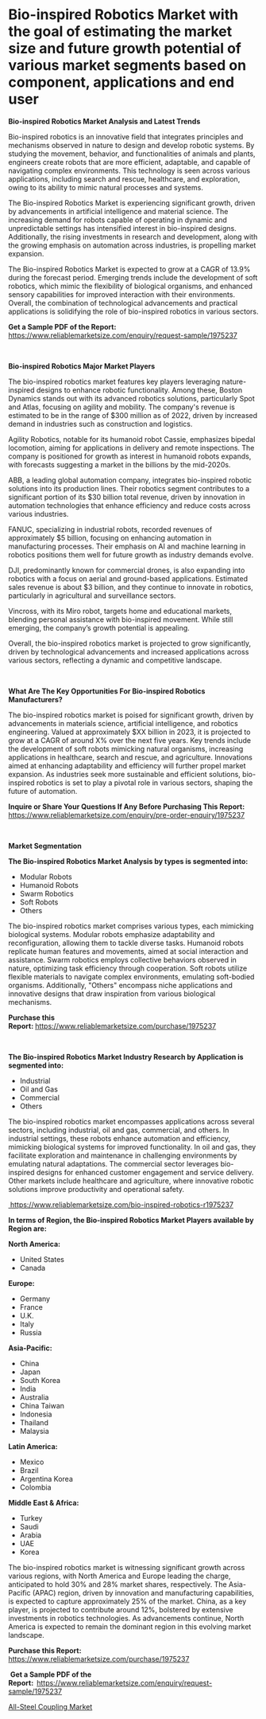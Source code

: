 <p><h1>Bio-inspired Robotics Market with the goal of estimating the market size and future growth potential of various market segments based on component, applications and end user</h1></p><p><strong>Bio-inspired Robotics Market Analysis and Latest Trends</strong></p>
<p><p>Bio-inspired robotics is an innovative field that integrates principles and mechanisms observed in nature to design and develop robotic systems. By studying the movement, behavior, and functionalities of animals and plants, engineers create robots that are more efficient, adaptable, and capable of navigating complex environments. This technology is seen across various applications, including search and rescue, healthcare, and exploration, owing to its ability to mimic natural processes and systems.</p><p>The Bio-inspired Robotics Market is experiencing significant growth, driven by advancements in artificial intelligence and material science. The increasing demand for robots capable of operating in dynamic and unpredictable settings has intensified interest in bio-inspired designs. Additionally, the rising investments in research and development, along with the growing emphasis on automation across industries, is propelling market expansion. </p><p>The Bio-inspired Robotics Market is expected to grow at a CAGR of 13.9% during the forecast period. Emerging trends include the development of soft robotics, which mimic the flexibility of biological organisms, and enhanced sensory capabilities for improved interaction with their environments. Overall, the combination of technological advancements and practical applications is solidifying the role of bio-inspired robotics in various sectors.</p></p>
<p><strong>Get a Sample PDF of the Report:&nbsp;</strong> <a href="https://www.reliablemarketsize.com/enquiry/request-sample/1975237?utm_campaign=1133&utm_medium=2&utm_source=Github&utm_content=ia&utm_term=01032025&utm_id=bio-inspired-robotics">https://www.reliablemarketsize.com/enquiry/request-sample/1975237</a></p>
<p>&nbsp;</p>
<p><strong>Bio-inspired Robotics Major Market Players</strong></p>
<p><p>The bio-inspired robotics market features key players leveraging nature-inspired designs to enhance robotic functionality. Among these, Boston Dynamics stands out with its advanced robotics solutions, particularly Spot and Atlas, focusing on agility and mobility. The company's revenue is estimated to be in the range of $300 million as of 2022, driven by increased demand in industries such as construction and logistics.</p><p>Agility Robotics, notable for its humanoid robot Cassie, emphasizes bipedal locomotion, aiming for applications in delivery and remote inspections. The company is positioned for growth as interest in humanoid robots expands, with forecasts suggesting a market in the billions by the mid-2020s.</p><p>ABB, a leading global automation company, integrates bio-inspired robotic solutions into its production lines. Their robotics segment contributes to a significant portion of its $30 billion total revenue, driven by innovation in automation technologies that enhance efficiency and reduce costs across various industries.</p><p>FANUC, specializing in industrial robots, recorded revenues of approximately $5 billion, focusing on enhancing automation in manufacturing processes. Their emphasis on AI and machine learning in robotics positions them well for future growth as industry demands evolve.</p><p>DJI, predominantly known for commercial drones, is also expanding into robotics with a focus on aerial and ground-based applications. Estimated sales revenue is about $3 billion, and they continue to innovate in robotics, particularly in agricultural and surveillance sectors.</p><p>Vincross, with its Miro robot, targets home and educational markets, blending personal assistance with bio-inspired movement. While still emerging, the company’s growth potential is appealing.</p><p>Overall, the bio-inspired robotics market is projected to grow significantly, driven by technological advancements and increased applications across various sectors, reflecting a dynamic and competitive landscape.</p></p>
<p>&nbsp;</p>
<p><strong>What Are The Key Opportunities For Bio-inspired Robotics Manufacturers?</strong></p>
<p><p>The bio-inspired robotics market is poised for significant growth, driven by advancements in materials science, artificial intelligence, and robotics engineering. Valued at approximately $XX billion in 2023, it is projected to grow at a CAGR of around X% over the next five years. Key trends include the development of soft robots mimicking natural organisms, increasing applications in healthcare, search and rescue, and agriculture. Innovations aimed at enhancing adaptability and efficiency will further propel market expansion. As industries seek more sustainable and efficient solutions, bio-inspired robotics is set to play a pivotal role in various sectors, shaping the future of automation.</p></p>
<p><strong>Inquire or Share Your Questions If Any Before Purchasing This Report:</strong> <a href="https://www.reliablemarketsize.com/enquiry/pre-order-enquiry/1975237?utm_campaign=1133&utm_medium=2&utm_source=Github&utm_content=ia&utm_term=01032025&utm_id=bio-inspired-robotics">https://www.reliablemarketsize.com/enquiry/pre-order-enquiry/1975237</a></p>
<p>&nbsp;</p>
<p><strong>Market Segmentation</strong></p>
<p><strong>The Bio-inspired Robotics Market Analysis by types is segmented into:</strong></p>
<p><ul><li>Modular Robots</li><li>Humanoid Robots</li><li>Swarm Robotics</li><li>Soft Robots</li><li>Others</li></ul></p>
<p><p>The bio-inspired robotics market comprises various types, each mimicking biological systems. Modular robots emphasize adaptability and reconfiguration, allowing them to tackle diverse tasks. Humanoid robots replicate human features and movements, aimed at social interaction and assistance. Swarm robotics employs collective behaviors observed in nature, optimizing task efficiency through cooperation. Soft robots utilize flexible materials to navigate complex environments, emulating soft-bodied organisms. Additionally, "Others" encompass niche applications and innovative designs that draw inspiration from various biological mechanisms.</p></p>
<p><strong>Purchase this Report:&nbsp;</strong><a href="https://www.reliablemarketsize.com/purchase/1975237?utm_campaign=1133&utm_medium=2&utm_source=Github&utm_content=ia&utm_term=01032025&utm_id=bio-inspired-robotics">https://www.reliablemarketsize.com/purchase/1975237</a></p>
<p>&nbsp;</p>
<p><strong>The Bio-inspired Robotics Market Industry Research by Application is segmented into:</strong></p>
<p><ul><li>Industrial</li><li>Oil and Gas</li><li>Commercial</li><li>Others</li></ul></p>
<p><p>The bio-inspired robotics market encompasses applications across several sectors, including industrial, oil and gas, commercial, and others. In industrial settings, these robots enhance automation and efficiency, mimicking biological systems for improved functionality. In oil and gas, they facilitate exploration and maintenance in challenging environments by emulating natural adaptations. The commercial sector leverages bio-inspired designs for enhanced customer engagement and service delivery. Other markets include healthcare and agriculture, where innovative robotic solutions improve productivity and operational safety.</p></p>
<p><a href="https://www.reliablemarketsize.com/bio-inspired-robotics-r1975237?utm_campaign=1133&utm_medium=2&utm_source=Github&utm_content=ia&utm_term=01032025&utm_id=bio-inspired-robotics">&nbsp;https://www.reliablemarketsize.com/bio-inspired-robotics-r1975237</a></p>
<p><strong>In terms of Region, the Bio-inspired Robotics Market Players available by Region are:</strong></p>
<p>
    <p> <strong> North America: </strong>
        <ul>
            <li>United States</li>
            <li>Canada</li>
        </ul>
        </p> 
    <p> <strong> Europe: </strong>
        <ul>
            <li>Germany</li>
            <li>France</li>
            <li>U.K.</li>
            <li>Italy</li>
            <li>Russia</li>
        </ul>
        </p> 
    <p> <strong> Asia-Pacific: </strong>
        <ul>
            <li>China</li>
            <li>Japan</li>
            <li>South Korea</li>
            <li>India</li>
            <li>Australia</li>
            <li>China Taiwan</li>
            <li>Indonesia</li>
            <li>Thailand</li>
            <li>Malaysia</li>
        </ul>
        </p> 
    <p> <strong> Latin America: </strong>
        <ul>
            <li>Mexico</li>
            <li>Brazil</li>
            <li>Argentina Korea</li>
            <li>Colombia</li>
        </ul>
        </p> 
    <p> <strong> Middle East & Africa: </strong>
        <ul>
            <li>Turkey</li>
            <li>Saudi</li>
            <li>Arabia</li>
            <li>UAE</li>
            <li>Korea</li>
        </ul>
    </p>
    </p>
<p><p>The bio-inspired robotics market is witnessing significant growth across various regions, with North America and Europe leading the charge, anticipated to hold 30% and 28% market shares, respectively. The Asia-Pacific (APAC) region, driven by innovation and manufacturing capabilities, is expected to capture approximately 25% of the market. China, as a key player, is projected to contribute around 12%, bolstered by extensive investments in robotics technologies. As advancements continue, North America is expected to remain the dominant region in this evolving market landscape.</p></p>
<p><strong>Purchase this Report: </strong><a href="https://www.reliablemarketsize.com/purchase/1975237?utm_campaign=1133&utm_medium=2&utm_source=Github&utm_content=ia&utm_term=01032025&utm_id=bio-inspired-robotics">https://www.reliablemarketsize.com/purchase/1975237</a></p>
<p>&nbsp;<strong>Get a Sample PDF of the Report:&nbsp;&nbsp;</strong><a href="https://www.reliablemarketsize.com/enquiry/request-sample/1975237?utm_campaign=1133&utm_medium=2&utm_source=Github&utm_content=ia&utm_term=01032025&utm_id=bio-inspired-robotics">https://www.reliablemarketsize.com/enquiry/request-sample/1975237</a></p>
<p><strong></strong></p>
<p><p><a href="https://github.com/vilolakoreni/Market-Research-Report-List-1/blob/main/all-steel-coupling-market.md?utm_campaign=1133&utm_medium=2&utm_source=Github&utm_content=ia&utm_term=01032025&utm_id=bio-inspired-robotics">All-Steel Coupling Market</a></p></p>